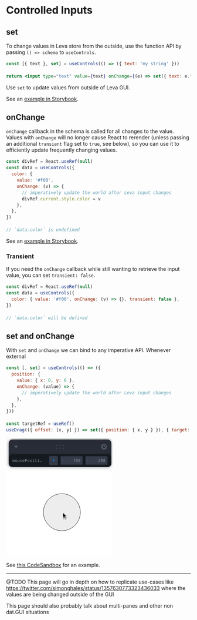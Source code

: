 # Controlled Inputs

## set

To change values in Leva store from the outside, use the function API by passing `() => schema` to `useControls`.

```jsx
const [{ text }, set] = useControls(() => ({ text: 'my string' }))

return <input type="text" value={text} onChange={(e) => set({ text: e.target.value })} />
```

Use `set` to update values from outside of Leva GUI.

See an [example in Storybook](https://leva.pmnd.rs/?path=/story/misc-controlled-inputs--external-updates-with-set).

## onChange

`onChange` callback in the schema is called for all changes to the value. Values with `onChange` will no longer cause React to rerender (unless passing an additional `transient` flag set to `true`, see below), so you can use it to efficiently update frequently changing values.

```jsx
const divRef = React.useRef(null)
const data = useControls({
  color: {
    value: '#f00',
    onChange: (v) => {
      // imperatively update the world after Leva input changes
      divRef.current.style.color = v
    },
  },
})

// `data.color` is undefined
```

See an [example in Storybook](https://leva.pmnd.rs/?path=/story/misc-input-options--on-change).

### Transient

If you need the `onChange` callback while still wanting to retrieve the input value, you can set `transient: false`.

```jsx
const divRef = React.useRef(null)
const data = useControls({
  color: { value: '#f00', onChange: (v) => {}, transient: false },
})

// `data.color` will be defined
```

## set and onChange

With `set` and `onChange` we can bind to any imperative API. Whenever external

```jsx
const [, set] = useControls(() => ({
  position: {
    value: { x: 0, y: 0 },
    onChange: (value) => {
      // imperatively update the world after Leva input changes
    },
  },
}))

const targetRef = useRef()
useDrag(({ offset: [x, y] }) => set({ position: { x, y } }), { target: targetRef })
```

[codesandbox-drag]: (https://codesandbox.io/s/leva-controlled-input-71dkb?file=/src/App.tsx)

[![dragging circle while Leva GUI updates](./circle-drag.gif)][codesandbox-drag]

See [this CodeSandbox][codesandbox-drag] for an example.

---

@TODO
This page will go in depth on how to replicate use-cases like https://twitter.com/simonghales/status/1357630773323436033
where the values are being changed outside of the GUI

This page should also probably talk about multi-panes and other non dat.GUI situations
